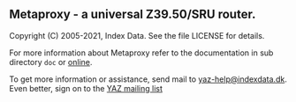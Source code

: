 ## Metaproxy - a universal Z39.50/SRU router.

Copyright (C) 2005-2021, Index Data.
See the file LICENSE for details.

For more information about Metaproxy refer to the documentation in sub
directory `doc` or 
[online](http://www.indexdata.com/metaproxy/doc/).

To get more information or assistance, send mail to yaz-help@indexdata.dk.
Even better, sign on to the
[YAZ mailing list](http://lists.indexdata.dk/cgi-bin/mailman/listinfo/yazlist)

